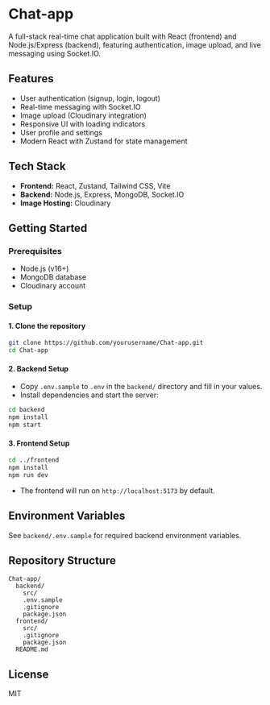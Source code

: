 # Chat-app

A full-stack real-time chat application built with React (frontend) and Node.js/Express (backend), featuring authentication, image upload, and live messaging using Socket.IO.

## Features

- User authentication (signup, login, logout)
- Real-time messaging with Socket.IO
- Image upload (Cloudinary integration)
- Responsive UI with loading indicators
- User profile and settings
- Modern React with Zustand for state management

## Tech Stack

- **Frontend:** React, Zustand, Tailwind CSS, Vite
- **Backend:** Node.js, Express, MongoDB, Socket.IO
- **Image Hosting:** Cloudinary

## Getting Started

### Prerequisites

- Node.js (v16+)
- MongoDB database
- Cloudinary account

### Setup

#### 1. Clone the repository

```bash
git clone https://github.com/yourusername/Chat-app.git
cd Chat-app
```

#### 2. Backend Setup

- Copy `.env.sample` to `.env` in the `backend/` directory and fill in your values.
- Install dependencies and start the server:

```bash
cd backend
npm install
npm start
```

#### 3. Frontend Setup

```bash
cd ../frontend
npm install
npm run dev
```

- The frontend will run on `http://localhost:5173` by default.

## Environment Variables

See `backend/.env.sample` for required backend environment variables.

## Repository Structure

```
Chat-app/
  backend/
    src/
    .env.sample
    .gitignore
    package.json
  frontend/
    src/
    .gitignore
    package.json
  README.md
```

## License

MIT
